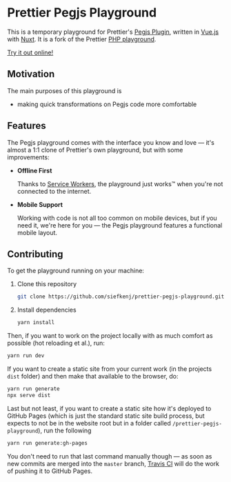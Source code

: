 # Prettier Pegjs Playground

This is a temporary playground for Prettier's [Pegjs Plugin](https://github.com/siefkenj/prettier-plugin-pegjs), written in [Vue.js](https://vuejs.org) with [Nuxt](https://nuxtjs.org).
It is a fork of the Prettier [PHP playground](https://loilo.github.io/prettier-php-playground/).

[Try it out online!](https://siefkenj.github.io/prettier-pegjs-playground/)

## Motivation

The main purposes of this playground is

  * making quick transformations on Pegjs code more comfortable

## Features

The Pegjs playground comes with the interface you know and love — it's almost a 1:1 clone of Prettier's own playground, but with some improvements:

* **Offline First**

  Thanks to [Service Workers](https://developer.mozilla.org/docs/Web/API/Service_Worker_API/Using_Service_Workers), the playground just works™ when you're not connected to the internet.
* **Mobile Support**

  Working with code is not all too common on mobile devices, but if you need it, we're here for you — the Pegjs playground features a functional mobile layout.

## Contributing

To get the playground running on your machine:

1. Clone this repository

   ```bash
   git clone https://github.com/siefkenj/prettier-pegjs-playground.git
   ```

2. Install dependencies

   ```bash
   yarn install
   ```

Then, if you want to work on the project locally with as much comfort as possible (hot reloading et al.), run:

```bash
yarn run dev
```

If you want to create a static site from your current work (in the projects `dist` folder) and then make that available to the browser, do:

```bash
yarn run generate
npx serve dist
```

Last but not least, if you want to create a static site how it's deployed to GitHub Pages (which is just the standard static site build process, but expects to not be in the website root but in a folder called `/prettier-pegjs-playground`), run the following

```bash
yarn run generate:gh-pages
```

You don't need to run that last command manually though — as soon as new commits are merged into the `master` branch, [Travis CI](https://travis-ci.org/siefkenj/prettier-pegjs-playground) will do the work of pushing it to GitHub Pages.
